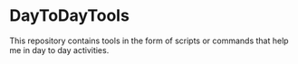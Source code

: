# DayToDayTools 
This repository contains tools in the form of scripts or commands that help me in day to day activities. 
